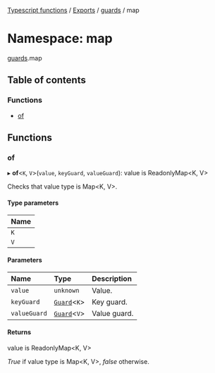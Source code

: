 [Typescript functions](../index.md) / [Exports](../modules.md) / [guards](guards.md) / map

# Namespace: map

[guards](guards.md).map

## Table of contents

### Functions

- [of](guards.map.md#of)

## Functions

### of

▸ **of**<`K`, `V`\>(`value`, `keyGuard`, `valueGuard`): value is ReadonlyMap<K, V\>

Checks that value type is Map\<K, V\>.

#### Type parameters

| Name |
| :------ |
| `K` |
| `V` |

#### Parameters

| Name | Type | Description |
| :------ | :------ | :------ |
| `value` | `unknown` | Value. |
| `keyGuard` | [`Guard`](../interfaces/guards.Guard.md)<`K`\> | Key guard. |
| `valueGuard` | [`Guard`](../interfaces/guards.Guard.md)<`V`\> | Value guard. |

#### Returns

value is ReadonlyMap<K, V\>

_True_ if value type is Map\<K, V\>, _false_ otherwise.

